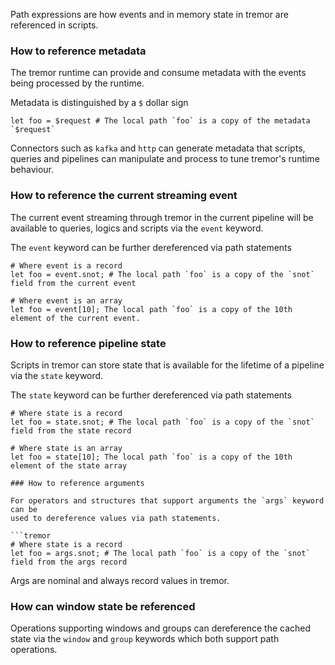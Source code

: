 
Path expressions are how events and in memory state in tremor are referenced
in scripts.

### How to reference metadata

The tremor runtime can provide and consume metadata with the events
being processed by the runtime.

Metadata is distinguished by a `$` dollar sign

```tremor
let foo = $request # The local path `foo` is a copy of the metadata `$request`
```

Connectors such as `kafka` and `http` can generate metadata that scripts, queries
and pipelines can manipulate and process to tune tremor's runtime behaviour.

### How to reference the current streaming event

The current event streaming through tremor in the current pipeline will
be available to queries, logics and scripts via the `event` keyword.

The `event` keyword can be further dereferenced via path statements

```tremor
# Where event is a record
let foo = event.snot; # The local path `foo` is a copy of the `snot` field from the current event
```

```tremor
# Where event is an array
let foo = event[10]; The local path `foo` is a copy of the 10th element of the current event.
```

### How to reference pipeline state

Scripts in tremor can store state that is available for the lifetime of a pipeline
via the `state` keyword.

The `state` keyword can be further dereferenced via path statements

```tremor
# Where state is a record
let foo = state.snot; # The local path `foo` is a copy of the `snot` field from the state record 
```

```tremor
# Where state is an array
let foo = state[10]; The local path `foo` is a copy of the 10th element of the state array

### How to reference arguments

For operators and structures that support arguments the `args` keyword can be
used to dereference values via path statements.

```tremor
# Where state is a record
let foo = args.snot; # The local path `foo` is a copy of the `snot` field from the args record 
```

Args are nominal and always record values in tremor.

### How can window state be referenced

Operations supporting windows and groups can dereference the cached state via the
`window` and `group` keywords which both support path operations.


